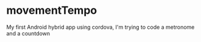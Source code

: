 # movementTempo
My first Android hybrid app using cordova, I'm trying to code a metronome and a countdown
